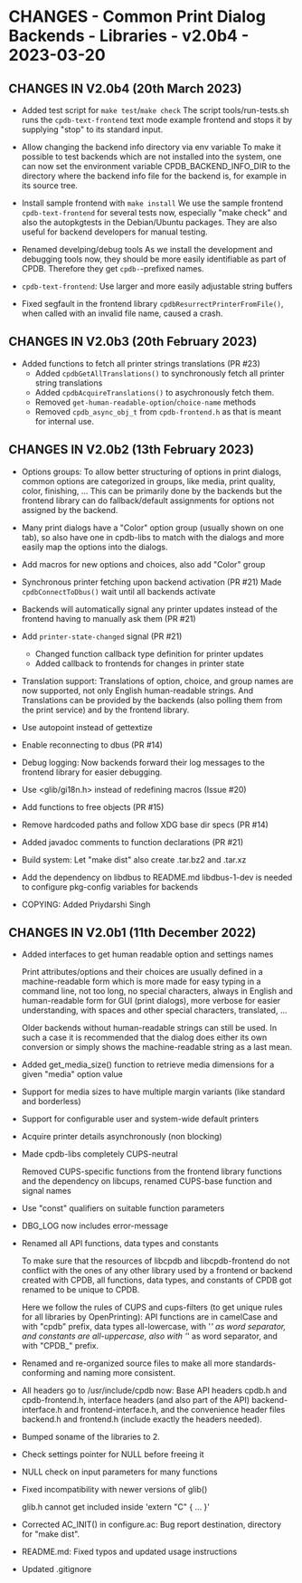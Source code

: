 # CHANGES - Common Print Dialog Backends - Libraries - v2.0b4 - 2023-03-20

## CHANGES IN V2.0b4 (20th March 2023)

 - Added test script for `make test`/`make check`
   The script tools/run-tests.sh runs the `cpdb-text-frontend` text mode
   example frontend and stops it by supplying "stop" to its standard
   input.

 - Allow changing the backend info directory via env variable
   To make it possible to test backends which are not installed into
   the system, one can now set the environment variable
   CPDB_BACKEND_INFO_DIR to the directory where the backend info file
   for the backend is, for example in its source tree.

 - Install sample frontend with `make install`
   We use the sample frontend `cpdb-text-frontend` for several tests now,
   especially "make check" and also the autopkgtests in the
   Debian/Ubuntu packages. They are also useful for backend developers
   for manual testing.

 - Renamed develping/debug tools
   As we install the development and debugging tools now, they should
   be more easily identifiable as part of CPDB. Therefore they get
   `cpdb-`-prefixed names.

 - `cpdb-text-frontend`: Use larger and more easily adjustable string
   buffers

 - Fixed segfault in the frontend library
   `cpdbResurrectPrinterFromFile()`, when called with an invalid file
   name, caused a crash.


## CHANGES IN V2.0b3 (20th February 2023)

- Added functions to fetch all printer strings translations (PR #23)
  * Added `cpdbGetAllTranslations()` to synchronously fetch all
    printer string translations
  * Added `cpdbAcquireTranslations()` to asychronously fetch them.
  * Removed `get-human-readable-option`/`choice-name` methods
  * Removed `cpdb_async_obj_t` from `cpdb-frontend.h` as that is meant
    for internal use.


## CHANGES IN V2.0b2 (13th February 2023)

- Options groups: To allow better structuring of options in print
  dialogs, common options are categorized in groups, like media, print
  quality, color, finishing, ... This can be primarily done by the
  backends but the frontend library can do fallback/default
  assignments for options not assigned by the backend.

- Many print dialogs have a "Color" option group (usually shown on one
  tab), so also have one in cpdb-libs to match with the dialogs and
  more easily map the options into the dialogs.

- Add macros for new options and choices, also add "Color" group

- Synchronous printer fetching upon backend activation (PR #21) Made
  `cpdbConnectToDbus()` wait until all backends activate

- Backends will automatically signal any printer updates instead of
  the frontend having to manually ask them (PR #21)

- Add `printer-state-changed` signal (PR #21)
  * Changed function callback type definition for printer updates
  * Added callback to frontends for changes in printer state

- Translation support: Translations of option, choice, and group names
  are now supported, not only English human-readable strings. And
  Translations can be provided by the backends (also polling them from
  the print service) and by the frontend library.

- Use autopoint instead of gettextize

- Enable reconnecting to dbus (PR #14)

- Debug logging: Now backends forward their log messages to the
  frontend library for easier debugging.

- Use <glib/gi18n.h> instead of redefining macros (Issue #20)

- Add functions to free objects (PR #15)

- Remove hardcoded paths and follow XDG base dir specs (PR #14)

- Added javadoc comments to function declarations (PR #21)

- Build system: Let "make dist" also create .tar.bz2 and .tar.xz

- Add the dependency on libdbus to README.md
  libdbus-1-dev is needed to configure pkg-config variables for
  backends

- COPYING: Added Priydarshi Singh


## CHANGES IN V2.0b1 (11th December 2022)

- Added interfaces to get human readable option and settings names
    
  Print attributes/options and their choices are usually defined in a
  machine-readable form which is more made for easy typing in a
  command line, not too long, no special characters, always in English
  and human-readable form for GUI (print dialogs), more verbose for
  easier understanding, with spaces and other special characters,
  translated, ...

  Older backends without human-readable strings can still be used. In
  such a case it is recommended that the dialog does either its own
  conversion or simply shows the machine-readable string as a last
  mean.

- Added get_media_size() function to retrieve media dimensions for a
  given "media" option value

- Support for media sizes to have multiple margin variants (like
  standard and borderless)

- Support for configurable user and system-wide default printers

- Acquire printer details asynchronously (non blocking)

- Made cpdb-libs completely CUPS-neutral

  Removed CUPS-specific functions from the frontend library functions
  and the dependency on libcups, renamed CUPS-base function and signal
  names

- Use "const" qualifiers on suitable function parameters

- DBG_LOG now includes error-message

- Renamed all API functions, data types and constants
    
  To make sure that the resources of libcpdb and libcpdb-frontend do
  not conflict with the ones of any other library used by a frontend
  or backend created with CPDB, all functions, data types, and
  constants of CPDB got renamed to be unique to CPDB.
    
  Here we follow the rules of CUPS and cups-filters (to get unique
  rules for all libraries by OpenPrinting): API functions are in
  camelCase and with "cpdb" prefix, data types all-lowercase, with '_'
  as word separator, and constants are all-uppercase, also with '_' as
  word separator, and with "CPDB_" prefix.

- Renamed and re-organized source files to make all more
  standards-conforming and naming more consistent.
    
- All headers go to /usr/include/cpdb now: Base API headers cpdb.h and
  cpdb-frontend.h, interface headers (and also part of the API)
  backend-interface.h and frontend-interface.h, and the convenience
  header files backend.h and frontend.h (include exactly the headers
  needed).
    
- Bumped soname of the libraries to 2.
    
- Check settings pointer for NULL before freeing it

- NULL check on input parameters for many functions

- Fixed incompatibility with newer versions of glib()

  glib.h cannot get included inside 'extern "C" { ... }'

- Corrected AC_INIT() in configure.ac: Bug report destination,
  directory for "make dist".

- README.md: Fixed typos and updated usage instructions

- Updated .gitignore

